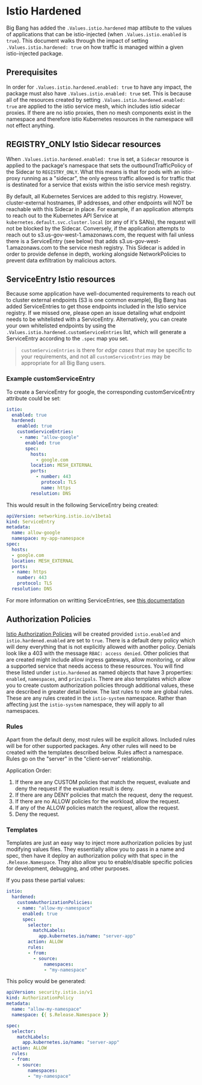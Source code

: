 # Istio Hardened

Big Bang has added the `.Values.istio.hardened` map attibute to the values of applications that can be istio-injected (when `.Values.istio.enabled` is `true`).  This document walks through the impact of setting `.Values.istio.hardened: true` on how traffic is managed within a given istio-injected package.

## Prerequisites

In order for `.Values.istio.hardened.enabled: true` to have any impact, the package must also have `.Values.istio.enabled: true` set.  This is because all of the resources created by setting `.Values.istio.hardened.enabled: true` are applied to the istio service mesh, which includes istio sidecar proxies.  If there are no istio proxies, then no mesh components exist in the namespace and therefore istio Kubernetes resources in the namespace will not effect anything.

## REGISTRY_ONLY Istio Sidecar resources

When `.Values.istio.hardened.enabled: true` is set, a `Sidecar` resource is applied to the package's namespace that sets the outboundTrafficPolicy of the Sidecar to `REGISTRY_ONLY`.  What this means is that for pods with an istio-proxy running as a "sidecar", the only egress traffic allowed is for traffic that is destinated for a service that exists within the istio service mesh registry.

By default, all Kubernetes Services are added to this registry.  However, cluster-external hostnames, IP addresses, and other endpoints will NOT be reachable with this Sidecar in place.  For example, if an application attempts to reach out to the Kubernetes API Service at `kubernetes.default.svc.cluster.local` (or any of it's SANs), the request will not be blocked by the Sidecar.  Conversely, if the application attempts to reach out to s3.us-gov-west-1.amazonaws.com, the request with fail unless there is a ServiceEntry (see below) that adds s3.us-gov-west-1.amazonaws.com to the service mesh registry. This Sidecar is added in order to provide defense in depth, working alongside NetworkPolicies to prevent data exfiltration by malicious actors.

## ServiceEntry Istio resources

Because some application have well-documented requirements to reach out to cluster external endpoints (S3 is one common example), Big Bang has added ServiceEntries to get those endpoints included in the Istio service registry.  If we missed one, please open an issue detailing what endpoint needs to be whitelisted with a ServiceEntry.  Alternatively, you can create your own whitelisted endpoints by using the `.Values.istio.hardened.customServiceEntries` list, which will generate a ServiceEntry according to the `.spec` map you set.

> `customServiceEntries` is there for *edge cases* that may be specific to your requirements, and not all `customServiceEntries` may be appropriate for all Big Bang users.

### Example customServiceEntry

To create a ServiceEntry for google, the corresponding customServiceEntry attribute could be set:

```yaml
istio:
  enabled: true
  hardened:
    enabled: true
    customServiceEntries:
     - name: "allow-google"
       enabled: true
       spec:
         hosts:
           - google.com
         location: MESH_EXTERNAL
         ports:
           - number: 443
             protocol: TLS
             name: https
         resolution: DNS
```

This would result in the following ServiceEntry being created:

```yaml
apiVersion: networking.istio.io/v1beta1
kind: ServiceEntry
metadata:
  name: allow-google
  namespace: my-app-namespace
spec:
  hosts:
  - google.com
  location: MESH_EXTERNAL
  ports:
  - name: https
    number: 443
    protocol: TLS
  resolution: DNS
```

For more information on writting ServiceEntries, see [this documentation](https://istio.io/latest/docs/reference/config/networking/service-entry/)

## Authorization Policies

[Istio Authorization Policies](https://istio.io/latest/docs/reference/config/security/authorization-policy/#AuthorizationPolicy) will be created provided `istio.enabled` and `istio.hardened.enabled` are set to `true`. There is a default deny policy which will deny everything that is not explicitly allowed with another policy. Denials look like a 403 with the message `RBAC: access denied`. Other policies that are created might include allow ingress gateways, allow monitoring, or allow a supported service that needs access to these resources. You will find these listed under `istio.hardened` as named objects that have 3 properties: `enabled`, `namespaces`, and `principals`. There are also templates which allow you to create custom authorization policies through additional values, these are described in greater detail below. The last rules to note are global rules. These are any rules created in the `istio-system` namespace. Rather than affecting just the `istio-system` namespace, they will apply to all namespaces.

### Rules

Apart from the default deny, most rules will be explicit allows. Included rules will be for other supported packages. Any other rules will need to be created with the templates described below. Rules affect a namespace. Rules go on the "server" in the "client-server" relationship.

Application Order:

1. If there are any CUSTOM policies that match the request, evaluate and deny the request if the evaluation result is deny.
1. If there are any DENY policies that match the request, deny the request.
1. If there are no ALLOW policies for the workload, allow the request.
1. If any of the ALLOW policies match the request, allow the request.
1. Deny the request.

### Templates

Templates are just an easy way to inject more authorization policies by just modifying values files. They essentially allow you to pass in a name and spec, then have it deploy an authorization policy with that spec in the `.Release.Namespace`. They also allow you to enable/disable specific policies for development, debugging, and other purposes.

If you pass these partial values:

```yaml
istio:
  hardened:
    customAuthorizationPolicies:
    - name: "allow-my-namespace"
      enabled: true
      spec:
        selector:
          matchLabels:
            app.kubernetes.io/name: "server-app"
        action: ALLOW
        rules:
        - from:
          - source:
              namespaces:
              - "my-namespace"
```

This policy would be generated:

```yaml
apiVersion: security.istio.io/v1
kind: AuthorizationPolicy
metadata:
  name: "allow-my-namespace"
  namespace: {{ $.Release.Namespace }}

spec:
  selector:
    matchLabels:
      app.kubernetes.io/name: "server-app"
  action: ALLOW
  rules:
  - from:
    - source:
        namespaces:
        - "my-namespace"
```
